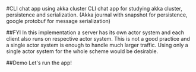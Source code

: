 #CLI chat app using akka cluster
CLI chat app for studying akka cluster, persistence and serialization.
(Akka journal with snapshot for persistence, google protobuf for message serialization)

##FYI
In this implementation a server has its own actor system and each client also runs on respective actor system. This is not a good practice and a single actor system is enough to handle much larger traffic.
Using only a single actor system for the whole scheme would be desirable.

##Demo
Let's run the app!